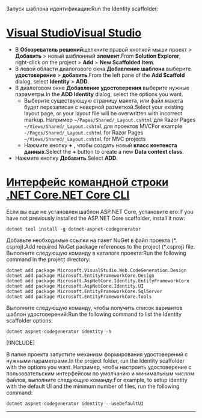 <span data-ttu-id="c7a48-101">Запуск шаблона идентификации:</span><span class="sxs-lookup"><span data-stu-id="c7a48-101">Run the Identity scaffolder:</span></span>

# <a name="visual-studio"></a>[<span data-ttu-id="c7a48-102">Visual Studio</span><span class="sxs-lookup"><span data-stu-id="c7a48-102">Visual Studio</span></span>](#tab/visual-studio)

* <span data-ttu-id="c7a48-103">В **Обозреватель решений**щелкните правой кнопкой мыши проект > **Добавить** > новый шаблонный **элемент**.</span><span class="sxs-lookup"><span data-stu-id="c7a48-103">From **Solution Explorer**, right-click on the project > **Add** > **New Scaffolded Item**.</span></span>
* <span data-ttu-id="c7a48-104">В левой области диалогового окна **Добавление шаблона** выберите **удостоверение** > **добавить**.</span><span class="sxs-lookup"><span data-stu-id="c7a48-104">From the left pane of the **Add Scaffold** dialog, select **Identity** > **ADD**.</span></span>
* <span data-ttu-id="c7a48-105">В диалоговом окне **Добавление удостоверения** выберите нужные параметры.</span><span class="sxs-lookup"><span data-stu-id="c7a48-105">In the **ADD Identity** dialog, select the options you want.</span></span>
  * <span data-ttu-id="c7a48-106">Выберите существующую страницу макета, или файл макета будет перезаписан с неверной разметкой.</span><span class="sxs-lookup"><span data-stu-id="c7a48-106">Select your existing layout page, or your layout file will be overwritten with incorrect markup.</span></span> <span data-ttu-id="c7a48-107">Например `~/Pages/Shared/_Layout.cshtml` для Razor Pages `~/Views/Shared/_Layout.cshtml` для проектов MVC</span><span class="sxs-lookup"><span data-stu-id="c7a48-107">For example `~/Pages/Shared/_Layout.cshtml` for Razor Pages `~/Views/Shared/_Layout.cshtml` for MVC projects</span></span>
  * <span data-ttu-id="c7a48-108">Нажмите кнопку **+** , чтобы создать новый **класс контекста данных**.</span><span class="sxs-lookup"><span data-stu-id="c7a48-108">Select the **+** button to create a new **Data context class**.</span></span>
* <span data-ttu-id="c7a48-109">Нажмите кнопку **Добавить**.</span><span class="sxs-lookup"><span data-stu-id="c7a48-109">Select **ADD**.</span></span>

# <a name="net-core-cli"></a>[<span data-ttu-id="c7a48-110">Интерфейс командной строки .NET Core</span><span class="sxs-lookup"><span data-stu-id="c7a48-110">.NET Core CLI</span></span>](#tab/netcore-cli)

<span data-ttu-id="c7a48-111">Если вы еще не установлен шаблон ASP.NET Core, установите его:</span><span class="sxs-lookup"><span data-stu-id="c7a48-111">If you have not previously installed the ASP.NET Core scaffolder, install it now:</span></span>

```dotnetcli
dotnet tool install -g dotnet-aspnet-codegenerator
```

<span data-ttu-id="c7a48-112">Добавьте необходимые ссылки на пакет NuGet в файл проекта (\*. csproj).</span><span class="sxs-lookup"><span data-stu-id="c7a48-112">Add required NuGet package references to the project (\*.csproj) file.</span></span> <span data-ttu-id="c7a48-113">Выполните следующую команду в каталоге проекта:</span><span class="sxs-lookup"><span data-stu-id="c7a48-113">Run the following command in the project directory:</span></span>

```dotnetcli
dotnet add package Microsoft.VisualStudio.Web.CodeGeneration.Design
dotnet add package Microsoft.EntityFrameworkCore.Design
dotnet add package Microsoft.AspNetCore.Identity.EntityFrameworkCore
dotnet add package Microsoft.AspNetCore.Identity.UI
dotnet add package Microsoft.EntityFrameworkCore.SqlServer
dotnet add package Microsoft.EntityFrameworkCore.Tools
```

<span data-ttu-id="c7a48-114">Выполните следующую команду, чтобы получить список вариантов шаблон удостоверений:</span><span class="sxs-lookup"><span data-stu-id="c7a48-114">Run the following command to list the Identity scaffolder options:</span></span>

```dotnetcli
dotnet aspnet-codegenerator identity -h
```

[!INCLUDE[](~/includes/scaffoldTFM.md)]

<span data-ttu-id="c7a48-115">В папке проекта запустите механизм формирования удостоверений с нужными параметрами.</span><span class="sxs-lookup"><span data-stu-id="c7a48-115">In the project folder, run the Identity scaffolder with the options you want.</span></span> <span data-ttu-id="c7a48-116">Например, чтобы настроить удостоверение с пользовательским интерфейсом по умолчанию и минимальным числом файлов, выполните следующую команду:</span><span class="sxs-lookup"><span data-stu-id="c7a48-116">For example, to setup identity with the default UI and the minimum number of files, run the following command:</span></span>

```dotnetcli
dotnet aspnet-codegenerator identity --useDefaultUI
```

---
